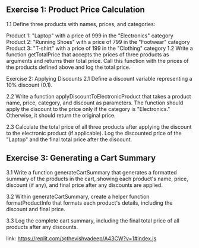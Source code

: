 ## Exercise 1: Product Price Calculation
1.1 Define three products with names, prices, and categories:

Product 1: "Laptop" with a price of 999 in the "Electronics" category
Product 2: "Running Shoes" with a price of 799 in the "Footwear" category
Product 3: "T-shirt" with a price of 199 in the "Clothing" category
1.2 Write a function getTotalPrice that accepts the prices of three products as arguments and returns their total price. Call this function with the prices of the products defined above and log the total price.

Exercise 2: Applying Discounts
2.1 Define a discount variable representing a 10% discount (0.1).

2.2 Write a function applyDiscountToElectronicProduct that takes a product name, price, category, and discount as parameters. The function should apply the discount to the price only if the category is "Electronics." Otherwise, it should return the original price.

2.3 Calculate the total price of all three products after applying the discount to the electronic product (if applicable). Log the discounted price of the "Laptop" and the final total price after the discount.

## Exercise 3: Generating a Cart Summary
3.1 Write a function generateCartSummary that generates a formatted summary of the products in the cart, showing each product's name, price, discount (if any), and final price after any discounts are applied.

3.2 Within generateCartSummary, create a helper function formatProductInfo that formats each product's details, including the discount and final price.

3.3 Log the complete cart summary, including the final total price of all products after any discounts.

link: https://replit.com/@thevishvadeep/A43CW?v=1#index.js

